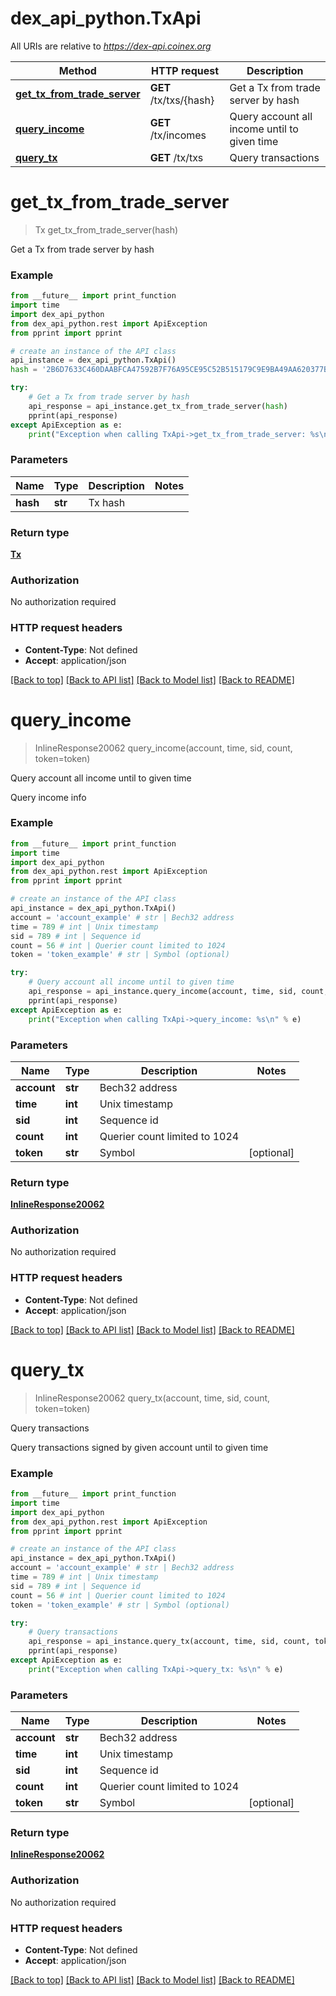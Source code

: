 # dex_api_python.TxApi

All URIs are relative to *https://dex-api.coinex.org*

Method | HTTP request | Description
------------- | ------------- | -------------
[**get_tx_from_trade_server**](TxApi.md#get_tx_from_trade_server) | **GET** /tx/txs/{hash} | Get a Tx from trade server by hash
[**query_income**](TxApi.md#query_income) | **GET** /tx/incomes | Query account all income until to given time
[**query_tx**](TxApi.md#query_tx) | **GET** /tx/txs | Query transactions


# **get_tx_from_trade_server**
> Tx get_tx_from_trade_server(hash)

Get a Tx from trade server by hash

### Example
```python
from __future__ import print_function
import time
import dex_api_python
from dex_api_python.rest import ApiException
from pprint import pprint

# create an instance of the API class
api_instance = dex_api_python.TxApi()
hash = '2B6D7633C460DAABFCA47592B7F76A95CE95C52B515179C9E9BA49AA620377BA' # str | Tx hash

try:
    # Get a Tx from trade server by hash
    api_response = api_instance.get_tx_from_trade_server(hash)
    pprint(api_response)
except ApiException as e:
    print("Exception when calling TxApi->get_tx_from_trade_server: %s\n" % e)
```

### Parameters

Name | Type | Description  | Notes
------------- | ------------- | ------------- | -------------
 **hash** | **str**| Tx hash | 

### Return type

[**Tx**](Tx.md)

### Authorization

No authorization required

### HTTP request headers

 - **Content-Type**: Not defined
 - **Accept**: application/json

[[Back to top]](#) [[Back to API list]](../README.md#documentation-for-api-endpoints) [[Back to Model list]](../README.md#documentation-for-models) [[Back to README]](../README.md)

# **query_income**
> InlineResponse20062 query_income(account, time, sid, count, token=token)

Query account all income until to given time

Query income info

### Example
```python
from __future__ import print_function
import time
import dex_api_python
from dex_api_python.rest import ApiException
from pprint import pprint

# create an instance of the API class
api_instance = dex_api_python.TxApi()
account = 'account_example' # str | Bech32 address
time = 789 # int | Unix timestamp
sid = 789 # int | Sequence id
count = 56 # int | Querier count limited to 1024
token = 'token_example' # str | Symbol (optional)

try:
    # Query account all income until to given time
    api_response = api_instance.query_income(account, time, sid, count, token=token)
    pprint(api_response)
except ApiException as e:
    print("Exception when calling TxApi->query_income: %s\n" % e)
```

### Parameters

Name | Type | Description  | Notes
------------- | ------------- | ------------- | -------------
 **account** | **str**| Bech32 address | 
 **time** | **int**| Unix timestamp | 
 **sid** | **int**| Sequence id | 
 **count** | **int**| Querier count limited to 1024 | 
 **token** | **str**| Symbol | [optional] 

### Return type

[**InlineResponse20062**](InlineResponse20062.md)

### Authorization

No authorization required

### HTTP request headers

 - **Content-Type**: Not defined
 - **Accept**: application/json

[[Back to top]](#) [[Back to API list]](../README.md#documentation-for-api-endpoints) [[Back to Model list]](../README.md#documentation-for-models) [[Back to README]](../README.md)

# **query_tx**
> InlineResponse20062 query_tx(account, time, sid, count, token=token)

Query transactions

Query transactions signed by given account until to given time

### Example
```python
from __future__ import print_function
import time
import dex_api_python
from dex_api_python.rest import ApiException
from pprint import pprint

# create an instance of the API class
api_instance = dex_api_python.TxApi()
account = 'account_example' # str | Bech32 address
time = 789 # int | Unix timestamp
sid = 789 # int | Sequence id
count = 56 # int | Querier count limited to 1024
token = 'token_example' # str | Symbol (optional)

try:
    # Query transactions
    api_response = api_instance.query_tx(account, time, sid, count, token=token)
    pprint(api_response)
except ApiException as e:
    print("Exception when calling TxApi->query_tx: %s\n" % e)
```

### Parameters

Name | Type | Description  | Notes
------------- | ------------- | ------------- | -------------
 **account** | **str**| Bech32 address | 
 **time** | **int**| Unix timestamp | 
 **sid** | **int**| Sequence id | 
 **count** | **int**| Querier count limited to 1024 | 
 **token** | **str**| Symbol | [optional] 

### Return type

[**InlineResponse20062**](InlineResponse20062.md)

### Authorization

No authorization required

### HTTP request headers

 - **Content-Type**: Not defined
 - **Accept**: application/json

[[Back to top]](#) [[Back to API list]](../README.md#documentation-for-api-endpoints) [[Back to Model list]](../README.md#documentation-for-models) [[Back to README]](../README.md)

